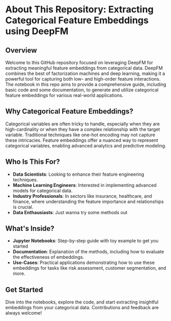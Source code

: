 # About This Repository: Extracting Categorical Feature Embeddings using DeepFM

## Overview

Welcome to this GitHub repository focused on leveraging DeepFM for extracting meaningful feature embeddings from categorical data. DeepFM combines the best of factorization machines and deep learning, making it a powerful tool for capturing both low- and high-order feature interactions. The notebook in this repo aims to provide a comprehensive guide, including basic code and some  documentation, to generate and utilize categorical feature embeddings for various real-world applications.

## Why Categorical Feature Embeddings?

Categorical variables are often tricky to handle, especially when they are high-cardinality or when they have a complex relationship with the target variable. Traditional techniques like one-hot encoding may not capture these intricacies. Feature embeddings offer a nuanced way to represent categorical variables, enabling advanced analytics and predictive modeling.

## Who Is This For?

- **Data Scientists**: Looking to enhance their feature engineering techniques.
- **Machine Learning Engineers**: Interested in implementing advanced models for categorical data.
- **Industry Professionals**: In sectors like insurance, healthcare, and finance, where understanding the feature importance and relationships is crucial.
- **Data Enthausiasts**: Just wanna try some methods out 

## What's Inside?

- **Jupyter Notebooks**: Step-by-step guide with toy example to get you started
- **Documentation**: Explanation of the methods, including how to evaluate the effectiveness of embeddings.
- **Use-Cases**: Practical applications demonstrating how to use these embeddings for tasks like risk assessment, customer segmentation, and more.


## Get Started

Dive into the notebooks, explore the code, and start extracting insightful embeddings from your categorical data. Contributions and feedback are always welcome!

